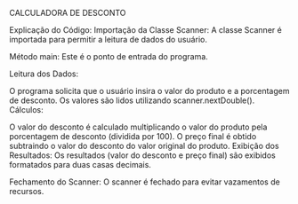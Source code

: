 CALCULADORA DE DESCONTO

Explicação do Código: Importação da Classe Scanner: A classe Scanner é importada para permitir a leitura de dados do usuário.

Método main: Este é o ponto de entrada do programa.

Leitura dos Dados:

O programa solicita que o usuário insira o valor do produto e a porcentagem de desconto. Os valores são lidos utilizando scanner.nextDouble(). Cálculos:

O valor do desconto é calculado multiplicando o valor do produto pela porcentagem de desconto (dividida por 100). O preço final é obtido subtraindo o valor do desconto do valor original do produto. Exibição dos Resultados: Os resultados (valor do desconto e preço final) são exibidos formatados para duas casas decimais.

Fechamento do Scanner: O scanner é fechado para evitar vazamentos de recursos.
